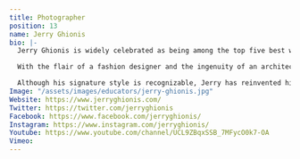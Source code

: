 ```yaml
---
title: Photographer
position: 13
name: Jerry Ghionis
bio: |-
  Jerry Ghionis is widely celebrated as being among the top five best wedding photographers in the world. He has emerged as one of the most influential wedding photographers of the 21st century. Inheriting the strong european sense of style and panache that's synonymous with the Greek culture, combined with the relaxed Australian sensibility, Jerry and his wife, Melissa, are based in Melbourne, Australia and Beverly Hills, USA. Together they travel frequently on international photography assignments and speaking engagements. Married in January 2011, Jerry and Melissa work as a team and have developed a powerful creative and business force.

  With the flair of a fashion designer and the ingenuity of an architect, his style can be described as vintage glamour meets contemporary fashion. Renowned for his creativity, he not only has the ability to capture natural magic on a wedding day but he creates magic of his own. His love and empathy for people creates powerful visual storytelling. With the innate ability to make everyone look and feel beautiful in front of his camera, Jerry's images are often simple yet a complex blend of soul, drama, imagination and technical skill. Whether he is shooting a glamour session, lifestyle portrait or a boudoir beauty, Jerry has the ability to bring out the best in any situation.

  Although his signature style is recognizable, Jerry has reinvented himself countless times over the 21 years he has been shooting professionally. He has been described as predictably unpredictable. Just when you think his work has reached its limits he surprises you with yet another reinvention.
Image: "/assets/images/educators/jerry-ghionis.jpg"
Website: https://www.jerryghionis.com/
Twitter: https://twitter.com/jerryghionis
Facebook: https://www.facebook.com/jerryghionis/
Instagram: https://www.instagram.com/jerryghionis/
Youtube: https://www.youtube.com/channel/UCL9ZBqxSSB_7MFycO0k7-OA
Vimeo: 
---
```


